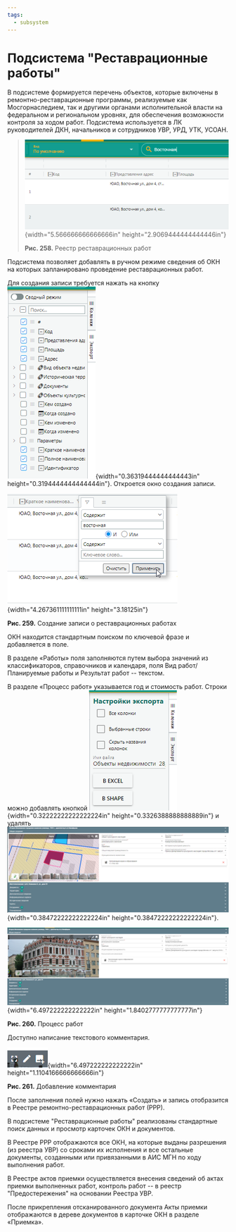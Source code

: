 ```yaml
---
tags:
  - subsystem
---
```

Подсистема \"Реставрационные работы\"
=====================================

В подсистеме формируется перечень объектов, которые включены в
ремонтно-реставрационные программы, реализуемые как Мосгорнаследием, так
и другими органами исполнительной власти на федеральном и региональном
уровнях, для обеспечения возможности контроля за ходом работ. Подсистема
используется в ЛК руководителей ДКН, начальников и сотрудников УВР, УРД,
УТК, УСОАН.

> ![](images/media/image1.png){width="5.566666666666666in"
> height="2.9069444444444446in"}
>
> **Рис. 258.** Реестр реставрационных работ

Подсистема позволяет добавлять в ручном режиме сведения об ОКН на
которых запланировано проведение реставрационных работ.

Для создания записи требуется нажать на кнопку
![](images/media/image2.png){width="0.36319444444444443in"
height="0.3194444444444444in"}. Откроется окно создания записи.

![](images/media/image3.png){width="4.267361111111111in"
height="3.18125in"}

**Рис. 259.** Создание записи о реставрационных работах

ОКН находится стандартным поиском по ключевой фразе и добавляется в
поле.

В разделе «Работы» поля заполняются путем выбора значений из
классификаторов, справочников и календаря, поля Вид работ/Планируемые
работы и Результат работ -- текстом.

В разделе «Процесс работ» указывается год и стоимость работ. Строки
можно добавлять кнопкой
![](images/media/image4.png){width="0.32222222222222224in"
height="0.3326388888888889in"} и удалять
![](images/media/image5.png){width="0.38472222222222224in"
height="0.38472222222222224in"}.

![](images/media/image6.png){width="6.497222222222222in"
height="1.8402777777777777in"}

**Рис. 260.** Процесс работ

Доступно написание текстового комментария.

![](images/media/image7.png){width="6.497222222222222in"
height="1.1104166666666666in"}

**Рис. 261.** Добавление комментария

После заполнения полей нужно нажать «Создать» и запись отобразится в
Реестре ремонтно-реставрационных работ (РРР).

В подсистеме \"Реставрационные работы\" реализованы стандартные поиск
данных и просмотр карточек ОКН и документов.

В Реестре РРР отображаются все ОКН, на которые выданы разрешения (из
реестра УВР) со сроками их исполнения и все остальные документы,
созданными или привязанными в АИС МГН по ходу выполнения работ.

В Реестре актов приемки осуществляется внесения сведений об актах
приемки выполненных работ, контроль работ -- в реестр
\"Предостережения\" на основании Реестра УВР.

После прикрепления отсканированного документа Акты приемки отображаются
в дереве документов в карточке ОКН в разделе «Приемка».
